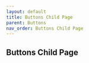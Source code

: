 ```yaml
---
layout: default
title: Buttons Child Page
parent: Buttons
nav_order: Buttons Child Page
---
```


Buttons Child Page
----
